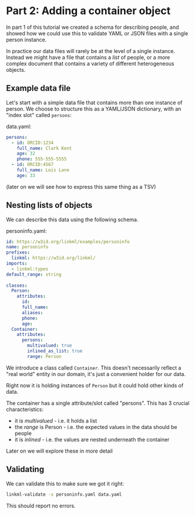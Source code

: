 # Part 2: Adding a container object

In part 1 of this tutorial we created a schema for describing people,
and showed how we could use this to validate YAML or JSON files with a
single person instance.

In practice our data files will rarely be at the level of a single instance. Instead we might have a file that contains a *list* of people, or a more complex document that contains a variety of different heterogeneous objects.

## Example data file

Let's start with a simple data file that contains more than one instance of person. We choose to structure this as a YAML/JSON dictionary, with an "index slot" called `persons`:

data.yaml:

```yaml
persons:
  - id: ORCID:1234
    full_name: Clark Kent
    age: 32
    phone: 555-555-5555
  - id: ORCID:4567
    full_name: Lois Lane
    age: 33
```

(later on we will see how to express this same thing as a TSV)

## Nesting lists of objects

We can describe this data using the following schema.

personinfo.yaml:

```yaml
id: https://w3id.org/linkml/examples/personinfo
name: personinfo
prefixes:
  linkml: https://w3id.org/linkml/
imports:
  - linkml:types
default_range: string
  
classes:
  Person:
    attributes:
      id:
      full_name:
      aliases:
      phone:
      age:
  Container:
    attributes:
      persons:
        multivalued: true
        inlined_as_list: true
        range: Person
```

We introduce a class called `Container`. This doesn't necessarily
reflect a "real world" entity in our domain, it's just a convenient
holder for our data.

Right now it is holding instances of `Person` but it could hold other kinds of data.

The container has a single attribute/slot called "persons". This has 3
crucial characteristics:

 - it is *multivalued* - i.e. it holds a list
 - the *range* is Person - i.e. the expected values in the data should be people
 - it is *inlined* - i.e. the values are nested underneath the container

Later on we will explore these in more detail

## Validating

We can validate this to make sure we got it right:

```bash
linkml-validate -s personinfo.yaml data.yaml 
```

This should report no errors.


